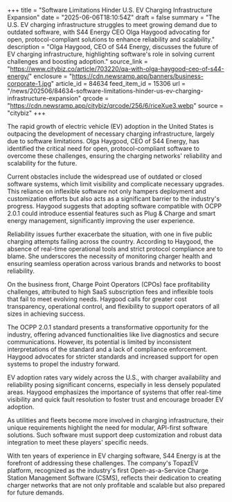 +++
title = "Software Limitations Hinder U.S. EV Charging Infrastructure Expansion"
date = "2025-06-06T18:10:54Z"
draft = false
summary = "The U.S. EV charging infrastructure struggles to meet growing demand due to outdated software, with S44 Energy CEO Olga Haygood advocating for open, protocol-compliant solutions to enhance reliability and scalability."
description = "Olga Haygood, CEO of S44 Energy, discusses the future of EV charging infrastructure, highlighting software's role in solving current challenges and boosting adoption."
source_link = "https://www.citybiz.co/article/703220/qa-with-olga-haygood-ceo-of-s44-energy/"
enclosure = "https://cdn.newsramp.app/banners/business-corporate-1.jpg"
article_id = 84634
feed_item_id = 15306
url = "/news/202506/84634-software-limitations-hinder-us-ev-charging-infrastructure-expansion"
qrcode = "https://cdn.newsramp.app/citybiz/qrcode/256/6/riceXue3.webp"
source = "citybiz"
+++

<p>The rapid growth of electric vehicle (EV) adoption in the United States is outpacing the development of necessary charging infrastructure, largely due to software limitations. Olga Haygood, CEO of S44 Energy, has identified the critical need for open, protocol-compliant software to overcome these challenges, ensuring the charging networks' reliability and scalability for the future.</p><p>Current obstacles include the widespread use of outdated or closed software systems, which limit visibility and complicate necessary upgrades. This reliance on inflexible software not only hampers deployment and customization efforts but also acts as a significant barrier to the industry's progress. Haygood suggests that adopting software compatible with OCPP 2.0.1 could introduce essential features such as Plug & Charge and smart energy management, significantly improving the user experience.</p><p>Reliability issues further exacerbate the situation, with one in five public charging attempts failing across the country. According to Haygood, the absence of real-time operational tools and strict protocol compliance are to blame. She underscores the necessity of monitoring charger health and ensuring seamless operation across various brands and networks to boost reliability.</p><p>On the business front, Charge Point Operators (CPOs) face profitability challenges, attributed to high SaaS subscription fees and inflexible tools that fail to meet evolving needs. Haygood calls for greater cost transparency, operational control, and flexibility to support operators of all sizes in achieving success.</p><p>The OCPP 2.0.1 standard presents a transformative opportunity for the industry, offering advanced functionalities like live diagnostics and secure communications. However, its potential is limited by inconsistent interpretations of the standard and a lack of compliance enforcement. Haygood advocates for stricter standards and increased support for open systems to propel the industry forward.</p><p>EV adoption rates vary widely across the U.S., with charger availability and reliability posing significant concerns, especially in less densely populated areas. Haygood emphasizes the importance of systems that offer real-time visibility and quick fault resolution to foster trust and encourage broader EV adoption.</p><p>As utilities and fleets become more involved in charging infrastructure, their unique requirements highlight the need for modular, API-first software solutions. Such software must support deep customization and robust data integration to meet these players' specific needs.</p><p>With ten years of experience in EV charging software, S44 Energy is at the forefront of addressing these challenges. The company's TopazEV platform, recognized as the industry's first Open-as-a-Service Charge Station Management Software (CSMS), reflects their dedication to creating charger networks that are not only profitable and scalable but also prepared for future demands.</p>